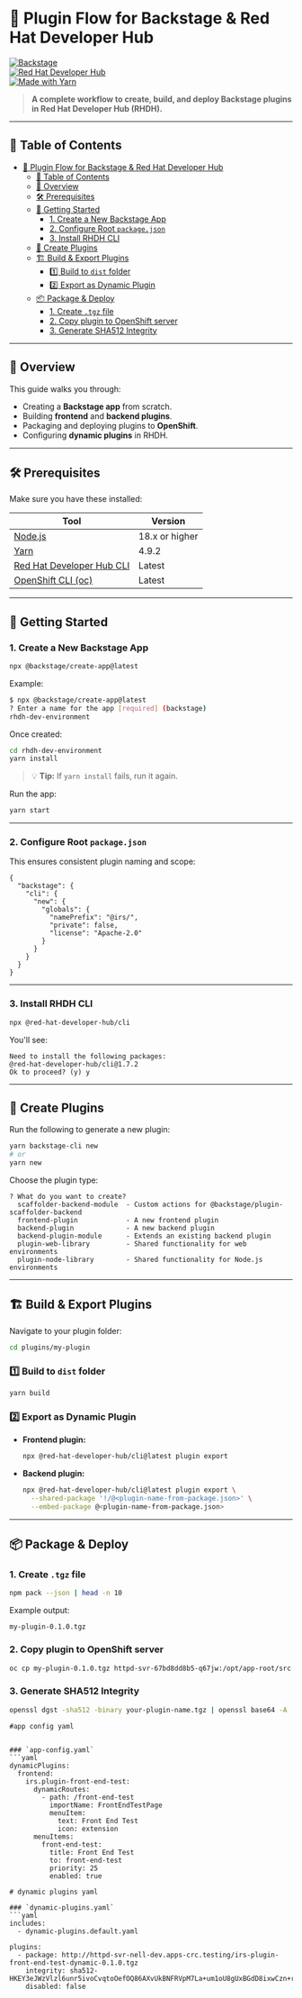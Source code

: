 
# 🚀 Plugin Flow for Backstage & Red Hat Developer Hub

[![Backstage](https://img.shields.io/badge/Backstage-2.1-blueviolet?logo=backstage)](https://backstage.io)  
[![Red Hat Developer Hub](https://img.shields.io/badge/RHDH-CLI-red?logo=redhat)](https://developers.redhat.com/developer-hub)  
[![Made with Yarn](https://img.shields.io/badge/Yarn-4.9.2-blue?logo=yarn)](https://yarnpkg.com/)

> **A complete workflow to create, build, and deploy Backstage plugins in Red Hat Developer Hub (RHDH).**

---

## 📖 Table of Contents
- [🚀 Plugin Flow for Backstage \& Red Hat Developer Hub](#-plugin-flow-for-backstage--red-hat-developer-hub)
  - [📖 Table of Contents](#-table-of-contents)
  - [🌟 Overview](#-overview)
  - [🛠 Prerequisites](#-prerequisites)
  - [🚀 Getting Started](#-getting-started)
    - [1. Create a New Backstage App](#1-create-a-new-backstage-app)
    - [2. Configure Root `package.json`](#2-configure-root-packagejson)
    - [3. Install RHDH CLI](#3-install-rhdh-cli)
  - [🧩 Create Plugins](#-create-plugins)
  - [🏗 Build \& Export Plugins](#-build--export-plugins)
    - [1️⃣ Build to `dist` folder](#1️⃣-build-to-dist-folder)
    - [2️⃣ Export as Dynamic Plugin](#2️⃣-export-as-dynamic-plugin)
  - [📦 Package \& Deploy](#-package--deploy)
    - [1. Create `.tgz` file](#1-create-tgz-file)
    - [2. Copy plugin to OpenShift server](#2-copy-plugin-to-openshift-server)
    - [3. Generate SHA512 Integrity](#3-generate-sha512-integrity)

---

## 🌟 Overview

This guide walks you through:

- Creating a **Backstage app** from scratch.  
- Building **frontend** and **backend plugins**.  
- Packaging and deploying plugins to **OpenShift**.  
- Configuring **dynamic plugins** in RHDH.

---

## 🛠 Prerequisites

Make sure you have these installed:

| Tool | Version |
|------|----------|
| [Node.js](https://nodejs.org/) | 18.x or higher |
| [Yarn](https://yarnpkg.com/) | 4.9.2 |
| [Red Hat Developer Hub CLI](https://developers.redhat.com/developer-hub) | Latest |
| [OpenShift CLI (oc)](https://docs.openshift.com/) | Latest |

---

## 🚀 Getting Started

### 1. Create a New Backstage App
```bash
npx @backstage/create-app@latest
```

Example:
```bash
$ npx @backstage/create-app@latest
? Enter a name for the app [required] (backstage)
rhdh-dev-environment
```

Once created:
```bash
cd rhdh-dev-environment
yarn install
```

> 💡 **Tip:** If `yarn install` fails, run it again.

Run the app:
```bash
yarn start
```

---

### 2. Configure Root `package.json`

This ensures consistent plugin naming and scope:

```jsonc
{
  "backstage": {
    "cli": {
      "new": {
        "globals": {
          "namePrefix": "@irs/",
          "private": false,
          "license": "Apache-2.0"
        }
      }
    }
  }
}
```

---

### 3. Install RHDH CLI

```bash
npx @red-hat-developer-hub/cli
```

You'll see:
```
Need to install the following packages:
@red-hat-developer-hub/cli@1.7.2
Ok to proceed? (y) y
```

---

## 🧩 Create Plugins

Run the following to generate a new plugin:

```bash
yarn backstage-cli new
# or
yarn new
```

Choose the plugin type:
```
? What do you want to create? 
  scaffolder-backend-module  - Custom actions for @backstage/plugin-scaffolder-backend
  frontend-plugin            - A new frontend plugin
  backend-plugin             - A new backend plugin
  backend-plugin-module      - Extends an existing backend plugin
  plugin-web-library         - Shared functionality for web environments
  plugin-node-library        - Shared functionality for Node.js environments
```

---

## 🏗 Build & Export Plugins

Navigate to your plugin folder:

```bash
cd plugins/my-plugin
```

### 1️⃣ Build to `dist` folder
```bash
yarn build
```

### 2️⃣ Export as Dynamic Plugin
- **Frontend plugin:**
  ```bash
  npx @red-hat-developer-hub/cli@latest plugin export
  ```

- **Backend plugin:**
  ```bash
  npx @red-hat-developer-hub/cli@latest plugin export \
    --shared-package '!/@<plugin-name-from-package.json>' \
    --embed-package @<plugin-name-from-package.json>
  ```

---

## 📦 Package & Deploy

### 1. Create `.tgz` file
```bash
npm pack --json | head -n 10
```

Example output:
```
my-plugin-0.1.0.tgz
```

### 2. Copy plugin to OpenShift server
```bash
oc cp my-plugin-0.1.0.tgz httpd-svr-67bd8dd8b5-q67jw:/opt/app-root/src -n nell-dev
```

### 3. Generate SHA512 Integrity
```bash
openssl dgst -sha512 -binary your-plugin-name.tgz | openssl base64 -A
```

```
#app config yaml


### `app-config.yaml`
```yaml
dynamicPlugins:
  frontend:
    irs.plugin-front-end-test:
      dynamicRoutes:
        - path: /front-end-test
          importName: FrontEndTestPage
          menuItem:
            text: Front End Test
            icon: extension
      menuItems:
        front-end-test:
          title: Front End Test
          to: front-end-test
          priority: 25
          enabled: true
```

```
# dynamic plugins yaml

### `dynamic-plugins.yaml`
```yaml
includes:
  - dynamic-plugins.default.yaml

plugins:
  - package: http://httpd-svr-nell-dev.apps-crc.testing/irs-plugin-front-end-test-dynamic-0.1.0.tgz
    integrity: sha512-HKEY3eJWzVlzl6unr5ivoCvqtoOefOQ86AXvUkBNFRVpM7La+um1oU8gUxBGdD8ixwCzn+r3Y/dkzXfQcqFb0w==
    disabled: false
```
